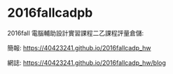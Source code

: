 # 2016fallcadpb
2016fall 電腦輔助設計實習課程二乙課程評量倉儲:

簡報: https://40423241.github.io/2016fallcadp_hw

網誌: https://40423241.github.io/2016fallcadp_hw/blog

